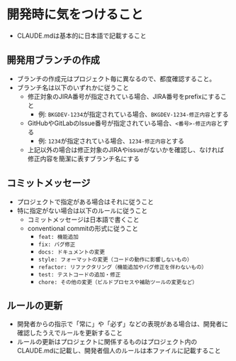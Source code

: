 # 開発時に気をつけること
- CLAUDE.mdは基本的に日本語で記載すること

## 開発用ブランチの作成
- ブランチの作成元はプロジェクト毎に異なるので、都度確認すること。
- ブランチ名は以下のいずれかに従うこと
  - 修正対象のJIRA番号が指定されている場合、JIRA番号をprefixにすること
	- 例: `BKGDEV-1234`が指定されている場合、`BKGDEV-1234-修正内容`とする
  - GitHubやGitLabのIssue番号が指定されている場合、`<番号>-修正内容`とする
    - 例: `1234`が指定されている場合、`1234-修正内容`とする
  - 上記以外の場合は修正対象のJIRAやissueがないかを確認し、なければ修正内容を簡潔に表すブランチ名にする

## コミットメッセージ
- プロジェクトで指定がある場合はそれに従うこと
- 特に指定がない場合は以下のルールに従うこと
  - コミットメッセージは日本語で書くこと
  - conventional commitの形式に従うこと
	- `feat: 機能追加`
	- `fix: バグ修正`
	- `docs: ドキュメントの変更`
	- `style: フォーマットの変更（コードの動作に影響しないもの）`
	- `refactor: リファクタリング（機能追加やバグ修正を伴わないもの）`
	- `test: テストコードの追加・修正`
	- `chore: その他の変更（ビルドプロセスや補助ツールの変更など）`

## ルールの更新
- 開発者からの指示で「常に」や「必ず」などの表現がある場合は、開発者に確認したうえでルールを更新すること
- ルールの更新はプロジェクトに関係するものはプロジェクト内のCLAUDE.mdに記載し、開発者個人のルールは本ファイルに記載すること